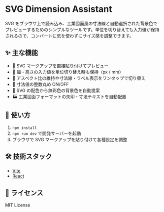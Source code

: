 # SVG Dimension Assistant

SVG をブラウザ上で読み込み、工業図面風の寸法線と自動選択された背景色でプレビューするためのシンプルなツールです。単位を切り替えても入力値が保持されるので、コンバートに気を使わずにサイズ感を調整できます。

## ✨ 主な機能

- 🧾 SVG マークアップを直接貼り付けてプレビュー
- 📐 幅・高さの入力値を単位切り替え時も保持（px / mm）
- 🎯 アスペクト比の維持や寸法線・ラベル表示をワンタップで切り替え
- 🧮 寸法値の整数丸め ON/OFF
- 🎨 SVG の配色から無彩色の背景色を自動提案
- 🏭 工業図面フォーマットの矢印・寸法テキストを自動配置

## 🚀 使い方

1. `npm install`
2. `npm run dev` で開発サーバーを起動
3. ブラウザで SVG マークアップを貼り付けて各種設定を調整

## 🛠 技術スタック

- [Vite](https://vitejs.dev/)
- [React](https://react.dev/)

## 📄 ライセンス

MIT License

